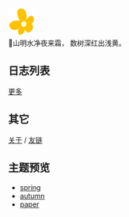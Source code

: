 <p style="padding-top: 1em; margin-bottom: -1px"></p>

<img class="avatar" style="margin-bottom: -5px; margin-right: 10px;" src="pages/blog/example-img.png">

🍂山明水净夜来霜， 数树深红出浅黄。

# 日志列表

<div data-show-tags class="plugins-files-list" data-path="data/posts-list" data-sort="time" data-show-time data-max="5"></div>

[更多](plugins/files-list?path=/data/posts-list&sort=time&show-time&show-tags)

# 其它
[关于](?blog/about) / [友链](plugins/display?links) 

# 主题预览
- [spring](?blog&theme=spring)
- [autumn](?blog&theme=autumn)
- [paper](?blog&theme=paper)


<style>
#footer-buttons {
    display: none !important;
}
h1 {
    margin-top: 30px;
    margin-bottom: 18px;
    font-size: 1.5em;
}
p {
    margin: .5em 0;
}
.plugins-files-list .file-item {
    line-height: 170%;
}
</style>
